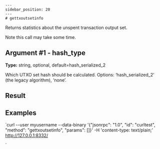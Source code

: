 
    ---
    sidebar_position: 20
    ---
    # gettxoutsetinfo

Returns statistics about the unspent transaction output set.

Note this call may take some time.

## Argument #1 - hash\_type

**Type:** string, optional, default=hash\_serialized\_2

Which UTXO set hash should be calculated. Options: ‘hash\_serialized\_2’ (the legacy algorithm), ‘none’.

## Result

## Examples

`curl --user myusername --data-binary '{"jsonrpc": "1.0", "id": "curltest", "method": "gettxoutsetinfo", "params": []}' -H 'content-type: text/plain;' http://127.0.0.1:8332/

`